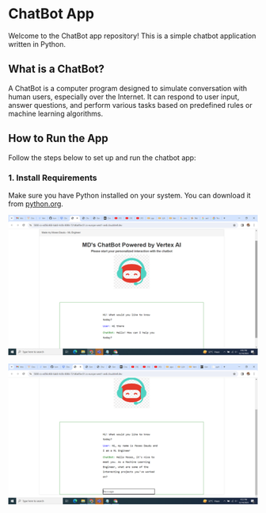 # ChatBot App

Welcome to the ChatBot app repository! This is a simple chatbot application written in Python.

## What is a ChatBot?

A ChatBot is a computer program designed to simulate conversation with human users, especially over the Internet. It can respond to user input, answer questions, and perform various tasks based on predefined rules or machine learning algorithms.

## How to Run the App

Follow the steps below to set up and run the chatbot app:

### 1. Install Requirements

Make sure you have Python installed on your system. You can download it from [python.org](https://www.python.org/).

![Header](static/chatbot-screen1.png)

![Header](static/chatbot-screen2.png)